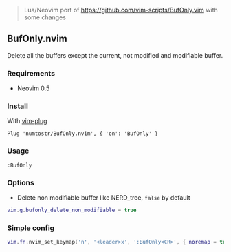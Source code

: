 > Lua/Neovim port of https://github.com/vim-scripts/BufOnly.vim with some changes

## BufOnly.nvim

Delete all the buffers except the current, not modified and modifiable buffer.

### Requirements

-   Neovim 0.5

### Install

With [vim-plug](https://github.com/junegunn/vim-plug)

```vim
Plug 'numtostr/BufOnly.nvim', { 'on': 'BufOnly' }
```

### Usage

```
:BufOnly
```

### Options

-   Delete non modifiable buffer like NERD_tree, `false` by default

```lua
vim.g.bufonly_delete_non_modifiable = true
```

### Simple config

```lua
vim.fn.nvim_set_keymap('n', '<leader>x', ':BufOnly<CR>', { noremap = true, silent = true })
```
